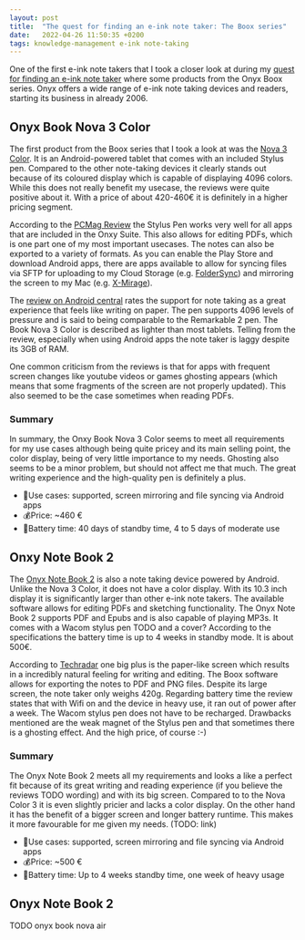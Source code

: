 ```yaml
---
layout: post
title:  "The quest for finding an e-ink note taker: The Boox series"
date:   2022-04-26 11:50:35 +0200
tags: knowledge-management e-ink note-taking
---
```


One of the first e-ink note takers that I took a closer look at during my [quest for finding an e-ink note taker](https://www.gernotpointner.de/2022/05/26/quest-for-finding-an-e-ink-note-taker.html)
where some products from the Onyx Boox series. Onyx offers a wide range of e-ink note taking devices and readers, starting its business in already 2006.

## Onyx Book Nova 3 Color
The first product from the Boox series that I took a look at was the [Nova 3 Color](https://onyxboox.com/boox_nova3color). It is an Android-powered tablet that comes with an included Stylus pen.
Compared to the other note-taking devices it clearly stands out because of its coloured display which is capable of displaying 4096 colors. While this does not really benefit my usecase, the reviews were quite positive about it. With a price of about 420-460€ it 
is definitely in a higher pricing segment.

According to the [PCMag Review](https://onyxboox.com/review/ebook-onyx-boox-nova3color-pcmag/) the Stylus Pen works very well for all apps that are included in the Onxy Suite. This also allows for editing PDFs, 
which is one part one of my most important usecases. The notes can also be exported to a variety of formats. As you can enable the Play Store and download Android apps, there are apps available to allow for syncing files via SFTP for uploading to my Cloud Storage (e.g. 
[FolderSync](https://play.google.com/store/apps/details?id=dk.tacit.android.foldersync.lite&hl=en&gl=US )) and mirroring the screen to my Mac (e.g. [X-Mirage](https://x-mirage.com/x-mirage/)). 

The [review on Android central](https://www.androidcentral.com/onyx-boox-nova3-color-review) rates the support for note taking as a great experience that feels like writing on paper. The pen supports 4096 levels of pressure and is said to being comparable to the 
Remarkable 2 pen. The Book Nova 3 Color is described as lighter than most tablets. Telling from the review, especially when using Android apps the note taker is laggy despite its 3GB of RAM.

One common criticism from the reviews is that for apps with frequent screen changes like youtube videos or games ghosting appears (which means that some fragments of the screen are not properly updated).
This also seemed to be the case sometimes when reading PDFs. 

### Summary

In summary, the Onxy Book Nova 3 Color seems to meet all requirements for my use cases although being quite pricey and its main selling point, the color display, being of very little importance to my needs. Ghosting also seems to be a minor problem, but should not affect
me that much. The great writing experience and the high-quality pen is definitely a plus.

* 🧰Use cases: supported, screen mirroring and file syncing via Android apps
* 💰Price: ~460 €
* 🔋Battery time: 40 days of standby time, 4 to 5 days of moderate use

## Onxy Note Book 2
The [Onyx Note Book 2](https://onyxboox.com/boox_note2) is also a note taking device powered by Android. Unlike the Nova 3 Color, it does not have a color display. With its 10.3 inch display it is significantly larger than other e-ink note takers. The available software allows for editing PDFs and 
sketching functionality. The Onyx Note Book 2 supports PDF and Epubs and is also capable of playing MP3s.
It comes with a Wacom stylus pen TODO and a cover? According to the specifications the battery time is up to 4 weeks in standby mode. It is about 500€.

According to [Techradar](https://www.techradar.com/reviews/onyx-boox-note-air-2-review) one big plus is the paper-like screen which results in a incredibly natural feeling for writing and editing. The Boox software allows for exporting the notes to PDF and PNG files. Despite its large screen,
the note taker only weighs 420g. Regarding battery time the review states that with Wifi on and the device in heavy use, it ran out of power after a week. The Wacom stylus pen does not have to be recharged. Drawbacks mentioned are the weak magnet of the Stylus pen and that sometimes there 
is a ghosting effect. And the high price, of course :-)
    
### Summary
The Onyx Note Book 2 meets all my requirements and looks a like a perfect fit because of its great writing and reading experience (if you believe the reviews TODO wording) and with its big screen. Compared to to the Nova Color 3 it is even slightly pricier and lacks a color display.
On the other hand it has the benefit of a bigger screen and longer battery runtime. This makes it more favourable for me given my needs. (TODO: link)

* 🧰Use cases: supported, screen mirroring and file syncing via Android apps
* 💰Price: ~500 €
* 🔋Battery time: Up to 4 weeks standby time, one week of heavy usage

## Onyx Note Book 2

TODO onyx book nova air
